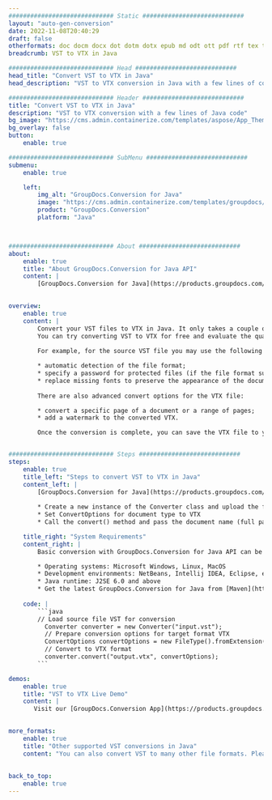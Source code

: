 ```yaml
---
############################# Static ############################
layout: "auto-gen-conversion"
date: 2022-11-08T20:40:29
draft: false
otherformats: doc docm docx dot dotm dotx epub md odt ott pdf rtf tex txt vdx vsdm vsdx vssm vssx vstm vstx vsx vtx xps
breadcrumb: VST to VTX in Java

############################# Head ############################
head_title: "Convert VST to VTX in Java"
head_description: "VST to VTX conversion in Java with a few lines of code. Convert over 160 file formats using the GroupDocs document conversion API for Java"

############################# Header ############################
title: "Convert VST to VTX in Java"
description: "VST to VTX conversion with a few lines of Java code"
bg_image: "https://cms.admin.containerize.com/templates/aspose/App_Themes/V3/images/bg/header1.png"
bg_overlay: false
button:
    enable: true

############################# SubMenu ############################
submenu:
    enable: true

    left:
        img_alt: "GroupDocs.Conversion for Java"
        image: "https://cms.admin.containerize.com/templates/groupdocs/images/product-logos/90x90-noborder/groupdocs-conversion-java.png"
        product: "GroupDocs.Conversion"
        platform: "Java"



############################# About ############################
about:
    enable: true
    title: "About GroupDocs.Conversion for Java API"
    content: |
        [GroupDocs.Conversion for Java](https://products.groupdocs.com/conversion/java/) is an advanced file format conversion API for converting between popular image and document formats such as Microsoft Office, OpenDocument, PDF, HTML, email, CAD. and much more with just a few lines of code. The native API automatically detects the formats of the original documents and offers many options for customizing the converted documents. Along with the function of extracting information from a document, it also supports caching of the conversion results to the local disk by default. However, any type of cache storage can be supported by implementing the appropriate interfaces - Amazon S3, Dropbox, Google Drive, Windows Azure, Reddis, or any others.
    

overview:
    enable: true
    content: |
        Convert your VST files to VTX in Java. It only takes a couple of lines of Java code on any platform of your choice, such as Windows, Linux, macOS.
        You can try converting VST to VTX for free and evaluate the quality of the conversion results. Along with simple file conversion scripts, you can try more sophisticated options for loading the VST source file and storing the VTX output. 
        
        For example, for the source VST file you may use the following load options:

        * automatic detection of the file format;
        * specify a password for protected files (if the file format supports it);
        * replace missing fonts to preserve the appearance of the document.
        
        There are also advanced convert options for the VTX file:

        * convert a specific page of a document or a range of pages;
        * add a watermark to the converted VTX.

        Once the conversion is complete, you can save the VTX file to your local file path or to any third party storage such as FTP, Amazon S3, Google Drive, Dropbox etc. Please note - to convert VST to VTX, you do not need to install any additional software, such as MS Office, Open Office, Adobe Acrobat Reader etc.


############################# Steps ############################
steps:
    enable: true
    title_left: "Steps to convert VST to VTX in Java"
    content_left: |
        [GroupDocs.Conversion for Java](https://products.groupdocs.com/conversion/java/) allows developers to easily convert VST file to VTX with a few lines of code.
        
        * Create a new instance of the Converter class and upload the file VST with the full path
        * Set ConvertOptions for document type to VTX
        * Call the convert() method and pass the document name (full path) and format (VTX) as a parameter

    title_right: "System Requirements"
    content_right: |
        Basic conversion with GroupDocs.Conversion for Java API can be done with just a few lines of code. Our APIs are supported on all major platforms and operating systems. Before executing the code below, make sure you have the following prerequisites installed on your system.

        * Operating systems: Microsoft Windows, Linux, MacOS
        * Development environments: NetBeans, Intellij IDEA, Eclipse, etc.
        * Java runtime: J2SE 6.0 and above
        * Get the latest GroupDocs.Conversion for Java from [Maven](https://repository.groupdocs.com/webapp/#/artifacts/browse/tree/General/repo/com/groupdocs/groupdocs-conversion)
         
    code: |
        ```java    
        // Load source file VST for conversion
          Converter converter = new Converter("input.vst");
          // Prepare conversion options for target format VTX
          ConvertOptions convertOptions = new FileType().fromExtension("vtx").getConvertOptions();
          // Convert to VTX format
          converter.convert("output.vtx", convertOptions);
        ```

demos:
    enable: true
    title: "VST to VTX Live Demo"
    content: |
       Visit our [GroupDocs.Conversion App](https://products.groupdocs.app/conversion/family) website and try VST to VTX conversion now. The free demo has the following benefits
          

more_formats:
    enable: true
    title: "Other supported VST conversions in Java"
    content: "You can also convert VST to many other file formats. Please see the list below."
       
       
back_to_top:
    enable: true
---
```

